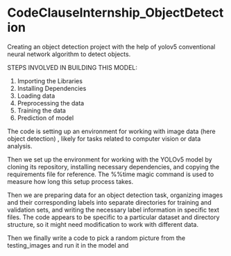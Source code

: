 # CodeClauseInternship_ObjectDetection
Creating an object detection project with the help of yolov5 conventional neural network algorithm to detect objects.

STEPS INVOLVED IN BUILDING THIS MODEL:
1) Importing the Libraries
2) Installing Dependencies
3) Loading data
4) Preprocessing the data
5) Training the data
6) Prediction of model

The code is setting up an environment for working with image data (here object detection) , likely for tasks related to computer vision or data analysis.

Then we set up the environment for working with the YOLOv5 model by cloning its repository, installing necessary dependencies, and copying the requirements file for reference. The %%time magic command is used to measure how long this setup process takes.

Then we are preparing data for an object detection task, organizing images and their corresponding labels into separate directories for training and validation sets, and writing the necessary label information in specific text files. The code appears to be specific to a particular dataset and directory structure, so it might need modification to work with different data.

Then we finally write a code to pick a random picture from the testing_images and run it in the model and 
